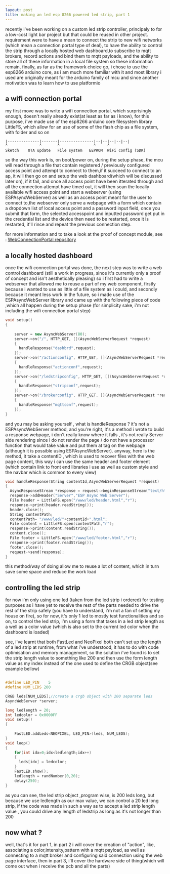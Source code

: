 ```yaml
---
layout: post
title: making an led esp 8266 powered led strip, part 1
---
```


recently i've been working on a custom led strip controller, principaly to for a low-cost light bar project but that could be reused in other project. 
requirement were to have a mean to connect the strip to new wifi networks (which mean a connection portal type of deal), to have the ability to control the strip through a locally hosted web dashboard,to subscribe to mqtt brokers, record actions and bind them to mqtt payloads, and the ability to store all of these information in a local file system so these information remain, finally, as far as the framework choice go, i chose to use the esp8266 arduino core, as i am much more familiar with it and most library i used are originally meant for the arduino family of mcu and since another motivation was to learn how to use platformio

## a wifi connection portal

my first move was to write a wifi connection portal, which surprisingly enough, doesn't really already exist(at least as far as i know), for this purpose, i've made use of the esp8266 arduino core filesystem library LittleFS, which allow for an use of some of the flash chip as a file system, with folder and so on

```
|--------------|-------|---------------|--|--|--|--|--|
^              ^       ^               ^     ^
Sketch    OTA update   File system   EEPROM  WiFi config (SDK)
```

so the way this work is, on boot/power on, during the setup phase, the mcu will read through a file that contain registered / previously configured access point and attempt to connect to them,if it succeed to connect to an ap, it will then go on and setup the web dashboard(which will be discussed later on), if it fail, and once all access point have been itterated through and all the connection attempt have timed out, it will then scan the locally available wifi access point and start a webserver (using ESPAsyncWebServer) as well as an access point meant for the user to connect to,the webserver only serve a webpage with a form which contain a dropdown list of local access point and a password input field, once you submit that form, the selected accesspoint and inputted password get put in the credential list and the device then need to be restarted, once it is restarted, it'll rince and repeat the previous connection step.

for more information and to take a look at the proof of concept module, see : [WebConnectionPortal repository](https://github.com/jules-goose/webConnectionPortal)

## a locally hosted dashboard 

once the wifi connection portal was done, the next step was to write a web control dashboard (still a work in progress, since it's currently only a proof of concept and isn't aesthetically pleasing)
so i first had to write a webserver that allowed me to reuse a part of my web component, firstly because i wanted to use as little of a file system as i could, and secondly because it meant less work in the future, so i made use of the ESPAsyncWebServer library and came up with the following piece of code ,which all happen during the setup phase (for simplicity sake, i'm not including the wifi connection portal step)

```cpp
void setup()
{
    
    server = new AsyncWebServer(80);
    server->on("/", HTTP_GET, [](AsyncWebServerRequest *request)
    {
      handleResponse("dashbrd",request);
    });
    server->on("/actionconfig", HTTP_GET, [](AsyncWebServerRequest *request)
    {
      handleResponse("actionconf",request);
    });
    server->on("/ledstripconfig", HTTP_GET, [](AsyncWebServerRequest *request)
    {
      handleResponse("stripconf",request);
    });
    server->on("/brokerconfig", HTTP_GET, [](AsyncWebServerRequest *request)
    {
      handleResponse("mqttconf",request);
    });
}
```
and you may be asking yourself , what is handleResponse ? it's not a ESPAsyncWebServer method, and you're right, it's a method i wrote to build a response webpage, i don't really know where it falls , it's not really Server side rendering since i do not render the page / do not have a processor function that would take value and put them at tag on the webpage (although it is possible using ESPAsyncWebServer). anyway, here is the method, it take a contentID , which is used to recover files with the web page content, this way i can use the same header and footer element (which contain link to front end libraries i use as well as custom style and the navbar which is common to every view)
```cpp
void handleResponse(String contentId,AsyncWebServerRequest *request)
{
  AsyncResponseStream *response = request->beginResponseStream("text/html");
  response->addHeader("Server","ESP Async Web Server");
  File header = LittleFS.open("/www/led/header.html","r");
  response->print(header.readString());
  header.close();
  String contentPath;
  contentPath= "/www/led/"+contentId+".html";
  File content = LittleFS.open(contentPath,"r");
  response->print(content.readString());
  content.close();
  File footer = LittleFS.open("/www/led/footer.html","r");
  response->print(footer.readString());
  footer.close();
  request->send(response);
}
```
this method/way of doing allow me to reuse a lot of content, which in turn save some space and reduce the work load 

## controlling the led strip

for now i'm only using one led (taken from the led strip i ordered) for testing purposes as i have yet to receive the rest of the parts needed to drive the rest of the strip safely (you have to understand, i'm not a fan of setting my house on fire), so for now, it's only 1 led to mostly test functionalities and so on, to control the led strip, i'm using a form that takes in a led strip length as a well as a color value (which is also set to the current led color when the dashboard is loaded)

see, i've learnt that both FastLed and NeoPixel both can't set up the length of a led strip at runtime, from what i've understood, it has to do with code optimisation and memory management, so the solution i've found is to set the strip length value to something like 200 and then use the form length value as my index instead of the one used to define the CRGB object(see example bellow)

```cpp

#define LED_PIN    5
#define NUM_LEDS 200

CRGB leds[NUM_LEDS];//create a crgb object with 200 separate leds
AsyncWebServer *server;

long ledlength = 20;
int ledcolor = 0x0000FF
void setup()
{
    
    FastLED.addLeds<NEOPIXEL, LED_PIN>(leds, NUM_LEDS);
}
void loop()
{
    for(int idx=0;idx<ledlength;idx++)
    {
      leds[idx] = ledcolor;  
    }
    FastLED.show();
    ledlength = randNumber(0,20);
    delay(250);
}
```
as you can see, the led strip object ,program wise, is 200 leds long, but because we use ledlength as our max value, we can control a 20 led long strip, if the code was made in such a way as to accept a led strip length value , you could drive any length of ledstrip as long as it's not longer than 200

## now what ? 
well, that's it for part 1, in part 2 i will cover the creation of "action", like, associating a color,intensity,pattern with a mqtt payload, as well as connecting to a mqtt broker and configuring said connection using the web page interface, then in part 3, i'll cover the hardware side of thing(which will come out when i receive the pcb and all the parts)
